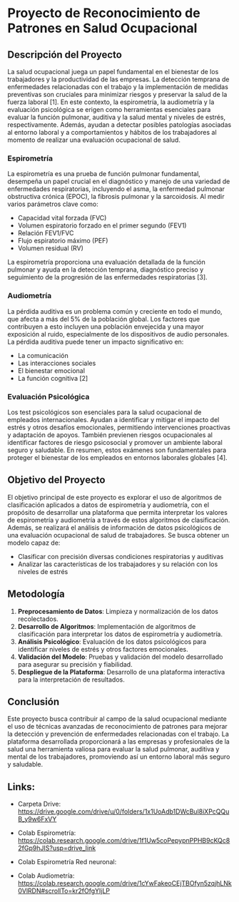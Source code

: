 # Proyecto de Reconocimiento de Patrones en Salud Ocupacional

## Descripción del Proyecto

La salud ocupacional juega un papel fundamental en el bienestar de los trabajadores y la productividad de las empresas. La detección temprana de enfermedades relacionadas con el trabajo y la implementación de medidas preventivas son cruciales para minimizar riesgos y preservar la salud de la fuerza laboral [1]. En este contexto, la espirometría, la audiometría y la evaluación psicológica se erigen como herramientas esenciales para evaluar la función pulmonar, auditiva y la salud mental y niveles de estrés, respectivamente. Además, ayudan a detectar posibles patologías asociadas al entorno laboral y a comportamientos y hábitos de los trabajadores al momento de realizar una evaluación ocupacional de salud.

### Espirometría
La espirometría es una prueba de función pulmonar fundamental, desempeña un papel crucial en el diagnóstico y manejo de una variedad de enfermedades respiratorias, incluyendo el asma, la enfermedad pulmonar obstructiva crónica (EPOC), la fibrosis pulmonar y la sarcoidosis. Al medir varios parámetros clave como:
- Capacidad vital forzada (FVC)
- Volumen espiratorio forzado en el primer segundo (FEV1)
- Relación FEV1/FVC
- Flujo espiratorio máximo (PEF)
- Volumen residual (RV)

La espirometría proporciona una evaluación detallada de la función pulmonar y ayuda en la detección temprana, diagnóstico preciso y seguimiento de la progresión de las enfermedades respiratorias [3].

### Audiometría
La pérdida auditiva es un problema común y creciente en todo el mundo, que afecta a más del 5% de la población global. Los factores que contribuyen a esto incluyen una población envejecida y una mayor exposición al ruido, especialmente de los dispositivos de audio personales. La pérdida auditiva puede tener un impacto significativo en:
- La comunicación
- Las interacciones sociales
- El bienestar emocional
- La función cognitiva [2]

### Evaluación Psicológica
Los test psicológicos son esenciales para la salud ocupacional de empleados internacionales. Ayudan a identificar y mitigar el impacto del estrés y otros desafíos emocionales, permitiendo intervenciones proactivas y adaptación de apoyos. También previenen riesgos ocupacionales al identificar factores de riesgo psicosocial y promover un ambiente laboral seguro y saludable. En resumen, estos exámenes son fundamentales para proteger el bienestar de los empleados en entornos laborales globales [4].

## Objetivo del Proyecto
El objetivo principal de este proyecto es explorar el uso de algoritmos de clasificación aplicados a datos de espirometría y audiometría, con el propósito de desarrollar una plataforma que permita interpretar los valores de espirometría y audiometría a través de estos algoritmos de clasificación. Además, se realizará el análisis de información de datos psicológicos de una evaluación ocupacional de salud de trabajadores. Se busca obtener un modelo capaz de:
- Clasificar con precisión diversas condiciones respiratorias y auditivas
- Analizar las características de los trabajadores y su relación con los niveles de estrés

## Metodología

1. **Preprocesamiento de Datos**: Limpieza y normalización de los datos recolectados.
2. **Desarrollo de Algoritmos**: Implementación de algoritmos de clasificación para interpretar los datos de espirometría y audiometría.
3. **Análisis Psicológico**: Evaluación de los datos psicológicos para identificar niveles de estrés y otros factores emocionales.
4. **Validación del Modelo**: Pruebas y validación del modelo desarrollado para asegurar su precisión y fiabilidad.
5. **Despliegue de la Plataforma**: Desarrollo de una plataforma interactiva para la interpretación de resultados.

## Conclusión
Este proyecto busca contribuir al campo de la salud ocupacional mediante el uso de técnicas avanzadas de reconocimiento de patrones para mejorar la detección y prevención de enfermedades relacionadas con el trabajo. La plataforma desarrollada proporcionará a las empresas y profesionales de la salud una herramienta valiosa para evaluar la salud pulmonar, auditiva y mental de los trabajadores, promoviendo así un entorno laboral más seguro y saludable.

## Links:
- Carpeta Drive: https://drive.google.com/drive/u/0/folders/1x1UoAdb1DWcBul8iXPcQQuB_y9w6FxVY
- Colab Espirometría: https://colab.research.google.com/drive/1f1Uw5coPepypnPPHB9cKQc82fGp9hJIS?usp=drive_link

- Colab Espirometría Red neuronal:

- Colab Audiometría:
https://colab.research.google.com/drive/1cYwFakeoCEjTBOfyn5zqjhLNk0VlRDN#scrollTo=kr2fOfgYIjLP
